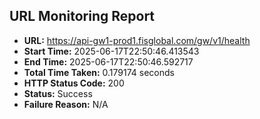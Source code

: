 ## URL Monitoring Report

- **URL:** https://api-gw1-prod1.fisglobal.com/gw/v1/health
- **Start Time:** 2025-06-17T22:50:46.413543
- **End Time:** 2025-06-17T22:50:46.592717
- **Total Time Taken:** 0.179174 seconds
- **HTTP Status Code:** 200
- **Status:** Success
- **Failure Reason:** N/A
